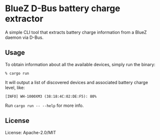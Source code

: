 # BlueZ D-Bus battery charge extractor

A simple CLI tool that extracts battery charge information from a BlueZ daemon
via D-Bus.

## Usage

To obtain information about all the available devices, simply run the binary:

```
% cargo run
```

It will output a list of discovered devices and associated battery charge level,
like:

```
[INFO] WH-1000XM3 (38:18:4C:02:DE:F5): 80%
```

Run `cargo run -- --help` for more info.

## License

License: Apache-2.0/MIT
